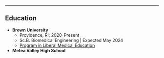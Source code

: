 ***

## Education

- **Brown University**
	- Providence, RI; 2020-Present
	- Sc.B. Biomedical Engineering | Expected May 2024
	- [Program in Liberal Medical Education](https://www.brown.edu/academics/medical/plme/)
- **Metea Valley High School**